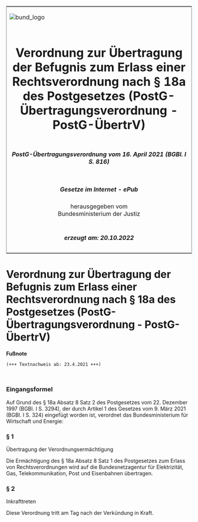 <span id="DECKBLATT.html"></span>

<table border="0" frame="border" width="100%">

<tr valign="top">

<td align="left">

![bund\_logo](BfJ_2021_Web_de_de.gif)

</td>

<td align="right">

 

</td>

</tr>

<tr align="center" valign="middle">

<td colspan="2">

# Verordnung zur Übertragung der Befugnis zum Erlass einer Rechtsverordnung nach § 18a des Postgesetzes (PostG-Übertragungsverordnung - PostG-ÜbertrV)

</td>

</tr>

<tr align="center" valign="middle">

<td colspan="2">

##### PostG-Übertragungsverordnung vom 16. April 2021 (BGBl. I S. 816)

</td>

</tr>

<tr align="center" valign="middle">

<td colspan="2">

  
  

##### Gesetze im Internet - ePub  
  
herausgegeben vom  
Bundesministerium der Justiz

</td>

</tr>

<tr align="center" valign="bottom">

<td colspan="2">

  
  

##### erzeugt am: 20.10.2022

</td>

</tr>

</table>

<span id="BJNR081600021.html"></span>

# Verordnung zur Übertragung der Befugnis zum Erlass einer Rechtsverordnung nach § 18a des Postgesetzes (PostG-Übertragungsverordnung - PostG-ÜbertrV)

<div>

  
**Fußnote**

<div class="jnhtml">

<div>

<div class="jurAbsatz">

  

``` 
(+++ Textnachweis ab: 23.4.2021 +++)

 
```

</div>

</div>

</div>

</div>

<span id="BJNR081600021BJNE000100000.html"></span>

### Eingangsformel  

<div>

<div class="jnhtml">

<div>

<div class="jurAbsatz">

Auf Grund des § 18a Absatz 8 Satz 2 des Postgesetzes vom 22. Dezember
1997 (BGBl. I S. 3294), der durch Artikel 1 des Gesetzes vom 9. März
2021 (BGBl. I S. 324) eingefügt worden ist, verordnet das
Bundesministerium für Wirtschaft und Energie:

</div>

</div>

</div>

</div>

<span id="BJNR081600021BJNE000200000.html"></span>

### § 1  
Übertragung der Verordnungsermächtigung

<div>

<div class="jnhtml">

<div>

<div class="jurAbsatz">

Die Ermächtigung des § 18a Absatz 8 Satz 1 des Postgesetzes zum Erlass
von Rechtsverordnungen wird auf die Bundesnetzagentur für Elektrizität,
Gas, Telekommunikation, Post und Eisenbahnen übertragen.

</div>

</div>

</div>

</div>

<span id="BJNR081600021BJNE000300000.html"></span>

### § 2  
Inkrafttreten

<div>

<div class="jnhtml">

<div>

<div class="jurAbsatz">

Diese Verordnung tritt am Tag nach der Verkündung in Kraft.

</div>

</div>

</div>

</div>
